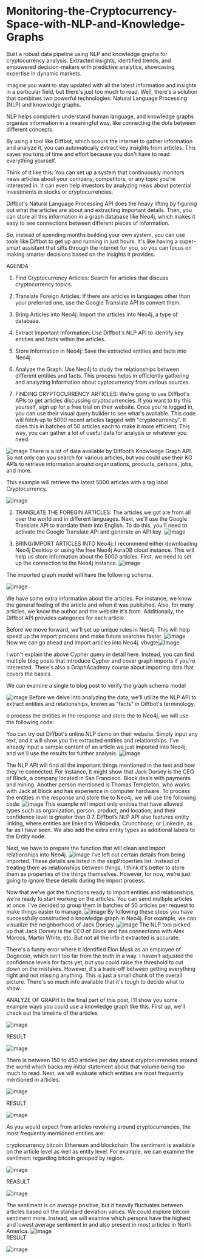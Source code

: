 # Monitoring-the-Cryptocurrency-Space-with-NLP-and-Knowledge-Graphs
Built a robust data pipeline using NLP and knowledge graphs for cryptocurrency analysis. Extracted insights, identified trends, and empowered decision-makers with predictive analytics, showcasing expertise in dynamic markets.

imagine you want to stay updated with all the latest information and insights in a particular field, but there's just too much to read. Well, there's a solution that combines two powerful technologies: Natural Language Processing (NLP) and knowledge graphs.

NLP helps computers understand human language, and knowledge graphs organize information in a meaningful way, like connecting the dots between different concepts.

By using a tool like Diffbot, which scours the internet to gather information and analyze it, you can automatically extract key insights from articles. This saves you tons of time and effort because you don't have to read everything yourself.

Think of it like this: You can set up a system that continuously monitors news articles about your company, competitors, or any topic you're interested in. It can even help investors by analyzing news about potential investments in stocks or cryptocurrencies.

Diffbot's Natural Language Processing API does the heavy lifting by figuring out what the articles are about and extracting important details. Then, you can store all this information in a graph database like Neo4j, which makes it easy to see connections between different pieces of information.

So, instead of spending months building your own system, you can use tools like Diffbot to get up and running in just hours. It's like having a super-smart assistant that sifts through the internet for you, so you can focus on making smarter decisions based on the insights it provides.

AGENDA
1. Find Cryptocurrency Articles: Search for articles that discuss cryptocurrency topics.
2. Translate Foreign Articles: If there are articles in languages other than your preferred one, use the Google Translate API to convert them.
3. Bring Articles into Neo4j: Import the articles into Neo4j, a type of database.
4. Extract Important Information: Use Diffbot's NLP API to identify key entities and facts within the articles.
5. Store Information in Neo4j: Save the extracted entities and facts into Neo4j.
6. Analyze the Graph: Use Neo4j to study the relationships between different entities and facts.
This process helps in efficiently gathering and analyzing information about cyptocurrency from various sources.

1. FINDING CRYPTOCURRENCY ARTICLES:
   We're going to use Diffbot's APIs to get articles discussing cryptocurrencies. If you want to try this yourself, sign up for a free trial on their website. Once you're logged in, you can use their visual query builder to see what's available. This code will fetch up to 5000 recent articles tagged with "cryptocurrency". It does this in batches of 50 articles each to make it more efficient. This way, you can gather a lot of useful data for analysis or whatever you need.

![image](https://github.com/ABHHI88/Monitoring-the-Cryptocurrency-Space-with-NLP-and-Knowledge-Graphs/assets/116937921/4f60f590-ee1b-4695-a56a-4a82914b36ad)
There is a lot of data available by Diffbot’s Knowledge Graph API. So not only can you search for various articles, but you could use their KG APIs to retrieve information around organizations, products, persons, jobs, and more.

This example will retrieve the latest 5000 articles with a tag label Cryptocurrency.

![image](https://github.com/ABHHI88/Monitoring-the-Cryptocurrency-Space-with-NLP-and-Knowledge-Graphs/assets/116937921/fa4b93f9-f9b9-4a4d-8b89-340b388a57d7)

2. TRANSLATE THE FOREGIN ARTICLES:
   The articles we got are from all over the world and in different languages. Next, we'll use the Google Translate API to translate them into English. To do this, you'll need to activate the Google Translate API and generate an API key.
![image](https://github.com/ABHHI88/Monitoring-the-Cryptocurrency-Space-with-NLP-and-Knowledge-Graphs/assets/116937921/f09cecc5-8e26-4341-aaf7-2df61a6eb472)

3. BRING/IMPORT ARTICLES INTO Neo4j:
    I recommend either downloading Neo4j Desktop or using the free Neo4j AuraDB cloud instance. This will help us store information about the 5000 articles. First, we need to set up the connection to the Neo4j instance.
   ![image](https://github.com/ABHHI88/Monitoring-the-Cryptocurrency-Space-with-NLP-and-Knowledge-Graphs/assets/116937921/34432f1b-3b87-40c4-a173-ae66e67ecf57)
   
The imported graph model will have the following schema.

![image](https://github.com/ABHHI88/Monitoring-the-Cryptocurrency-Space-with-NLP-and-Knowledge-Graphs/assets/116937921/f1b7328d-0165-4082-859a-5ec315d4cea7)

We have some extra information about the articles. For instance, we know the general feeling of the article and when it was published. Also, for many articles, we know the author and the website it's from. Additionally, the Diffbot API provides categories for each article.

Before we move forward, we'll set up unique rules in Neo4j. This will help speed up the import process and make future searches faster.
![image](https://github.com/ABHHI88/Monitoring-the-Cryptocurrency-Space-with-NLP-and-Knowledge-Graphs/assets/116937921/42a45500-cc5e-454e-ba8a-a68989175367)
Now we can go ahead and import articles into Neo4j.
vbvgte![image](https://github.com/ABHHI88/Monitoring-the-Cryptocurrency-Space-with-NLP-and-Knowledge-Graphs/assets/116937921/bb439b17-db83-4a2e-95b8-7b2a1e509915)

I won't explain the above Cypher query in detail here. Instead, you can find multiple blog posts that introduce Cypher and cover graph imports if you're interested. There's also a GraphAcademy course about importing data that covers the basics.

We can examine a single to blog post to verify the graph schema model

![image](https://github.com/ABHHI88/Monitoring-the-Cryptocurrency-Space-with-NLP-and-Knowledge-Graphs/assets/116937921/cca9be1b-12ef-4413-9a09-dfe9cfc9885c)
Before we delve into analyzing the data, we'll utilize the NLP API to extract entities and relationships, known as "facts" in Diffbot's terminology.

o process the entities in the response and store the to Neo4j, we will use the following code:

You can try out Diffbot's online NLP demo on their website. Simply input any text, and it will show you the extracted entities and relationships. I've already input a sample content of an article we just imported into Neo4j, and we'll use the results for further analysis.
![image](https://github.com/ABHHI88/Monitoring-the-Cryptocurrency-Space-with-NLP-and-Knowledge-Graphs/assets/116937921/750e7e0b-9e7e-405e-b2ba-8c401ad9240a)

The NLP API will find all the important things mentioned in the text and how they're connected. For instance, it might show that Jack Dorsey is the CEO of Block, a company located in San Francisco. Block deals with payments and mining. Another person mentioned is Thomas Templeton, who works with Jack at Block and has experience in computer hardware.
To process the entities in the response and store the to Neo4j, we will use the following code:
![image](https://github.com/ABHHI88/Monitoring-the-Cryptocurrency-Space-with-NLP-and-Knowledge-Graphs/assets/116937921/bbba37f0-d7a8-4542-b4b1-1f2019119db9)
This example will import only entities that have allowed types such as organization, person, product, and location, and their confidence level is greater than 0.7. Diffbot’s NLP API also features entity linking, where entities are linked to Wikipedia, Crunchbase, or LinkedIn, as far as I have seen. We also add the extra entity types as additional labels to the Entity node.

Next, we have to prepare the function that will clean and import relationships into Neo4j.
![image](https://github.com/ABHHI88/Monitoring-the-Cryptocurrency-Space-with-NLP-and-Knowledge-Graphs/assets/116937921/b3c5df0d-fc04-48c5-885e-af28b7888263)
I've left out certain details from being imported. These details are listed in the skipProperties list. Instead of treating them as relationships between things, I think it's better to store them as properties of the things themselves. However, for now, we're just going to ignore these details during the import process.

Now that we've got the functions ready to import entities and relationships, we're ready to start working on the articles. You can send multiple articles at once. I've decided to group them in batches of 50 articles per request to make things easier to manage.
![image](https://github.com/ABHHI88/Monitoring-the-Cryptocurrency-Space-with-NLP-and-Knowledge-Graphs/assets/116937921/48470954-5387-4fbc-9fe4-749a055a7e16)
By following these steps you have successfully constructed a knowledge graph in Neo4j. For example, we can visualize the neighborhood of Jack Dorsey.
![image](https://github.com/ABHHI88/Monitoring-the-Cryptocurrency-Space-with-NLP-and-Knowledge-Graphs/assets/116937921/8a8866c2-fd65-4e47-9a3e-1bf229c68f85)
The NLP tool picked up that Jack Dorsey is the CEO of Block and has connections with Alex Morcos, Martin White, etc. But not all the info it extracted is accurate.

There's a funny error where it identified Elon Musk as an employee of Dogecoin, which isn't too far from the truth in a way. I haven't adjusted the confidence levels for facts yet, but you could raise the threshold to cut down on the mistakes. However, it's a trade-off between getting everything right and not missing anything.
This is just a small chunk of the overall picture. There's so much info available that it's tough to decide what to show.

ANALYZE OF GRAPH
In the final part of this post, I'll show you some example ways you could use a knowledge graph like this. First up, we'll check out the timeline of the articles


![image](https://github.com/ABHHI88/Monitoring-the-Cryptocurrency-Space-with-NLP-and-Knowledge-Graphs/assets/116937921/9f6096b2-026f-41b3-b975-c319282c89ac)


RESULT


![image](https://github.com/ABHHI88/Monitoring-the-Cryptocurrency-Space-with-NLP-and-Knowledge-Graphs/assets/116937921/247c98e7-d917-4b5d-99e5-2d0313e0a6fb)


There is between 150 to 450 articles per day about cryptocurrencies around the world which backs my initial statement about that volume being too much to read. Next, we will evaluate which entities are most frequently mentioned in articles.

![image](https://github.com/ABHHI88/Monitoring-the-Cryptocurrency-Space-with-NLP-and-Knowledge-Graphs/assets/116937921/e921509f-1b1b-45d8-bb74-9cf5495a4b4c)


RESULT

![image](https://github.com/ABHHI88/Monitoring-the-Cryptocurrency-Space-with-NLP-and-Knowledge-Graphs/assets/116937921/82d32df5-2927-4fed-86a2-e465591d9a02)


As you would expect from articles revolving around cryptocurrencies, the most frequently mentioned entities are:

cryptocurrency
bitcoin
Ethereum and
blockchain
The sentiment is available on the article level as well as entity level. For example, we can examine the sentiment regarding bitcoin grouped by region.


![image](https://github.com/ABHHI88/Monitoring-the-Cryptocurrency-Space-with-NLP-and-Knowledge-Graphs/assets/116937921/656afd08-95a4-42fb-9082-6ce045a0e764)


REASULT

![image](https://github.com/ABHHI88/Monitoring-the-Cryptocurrency-Space-with-NLP-and-Knowledge-Graphs/assets/116937921/6a81c031-7d4d-41ff-be30-cddafdaa4dde)


The sentiment is on average positive, but it heavily fluctuates between articles based on the standard deviation values. We could explore bitcoin sentiment more. Instead, we will examine which persons have the highest and lowest average sentiment in and also present in most articles in North America.
![image](https://github.com/ABHHI88/Monitoring-the-Cryptocurrency-Space-with-NLP-and-Knowledge-Graphs/assets/116937921/983ff315-fbf1-4ec3-8b26-972a14826a5e)\
RESULT

![image](https://github.com/ABHHI88/Monitoring-the-Cryptocurrency-Space-with-NLP-and-Knowledge-Graphs/assets/116937921/6d19453a-3b96-4515-8f35-f27bc2790599)
























